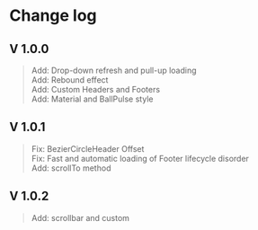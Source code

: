 # Change log

## V 1.0.0
>Add: Drop-down refresh and pull-up loading  
>Add: Rebound effect  
>Add: Custom Headers and Footers  
>Add: Material and BallPulse style  

## V 1.0.1
>Fix: BezierCircleHeader Offset  
>Fix: Fast and automatic loading of Footer lifecycle disorder  
>Add: scrollTo method  

## V 1.0.2
>Add: scrollbar and custom  
